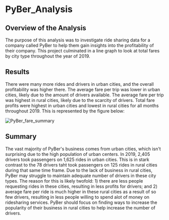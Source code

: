 # PyBer_Analysis
## Overview of the Analysis
The purpose of this analysis was to investigate ride sharing data for a company called PyBer to help them gain insights into the profitability of their company. This project culminated in a line graph to look at total fares by city type throughout the year of 2019.
## Results
There were many more rides and drivers in urban cities, and the overall profitability was higher there. The average fare per trip was lower in urban cities, likely due to the amount of drivers available. The average fare per trip was highest in rural cities, likely due to the scarcity of drivers. Total fare profits were highest in urban cities and lowest in rural cities for all months throughout 2019. This is represented by the figure below:

![PyBer_fare_summary](https://user-images.githubusercontent.com/104707395/203697365-8aac0467-af90-4e76-802a-e30059679d11.png)

## Summary
The vast majority of PyBer's business comes from urban cities, which isn't surprising due to the high population of urban centers. In 2019, 2,405 drivers took passengers on 1,625 rides in urban cities. This is in stark contrast to the 78 drivers taht took passengers on 125 rides in rural cities during that same time frame. Due to the lack of business in rural cities, PyBer may struggle to maintain adequate number of drivers in these city types. The reason for this is likely twofold: 1) there are less people requesting rides in these cities, resulting in less profits for drivers; and 2) average fare per ride is much higher in these rural cities as a result of so few drivers, resulting in less people willing to spend alot of money on ridesharing services. PyBer should focus on finding ways to increase the popularity of their business in rural cities to help increase the number of drivers.  


